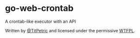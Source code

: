 # go-web-crontab

A crontab-like executor with an API

Written by [@TitPetric](https://twitter.com/TitPetric) and licensed under the permissive [WTFPL](http://www.wtfpl.net/txt/copying/).
